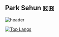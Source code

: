 ## Park Sehun 🇰🇷
![header](https://capsule-render.vercel.app/api?type=wave&color=auto&height=300&section=header&text=PARK%SEHUN&fontSize=90)

[![Top Langs](https://github-readme-stats.vercel.app/api/top-langs/?username=david8575&layout=compact)](https://github.com/anuraghazra/github-readme-stats)

